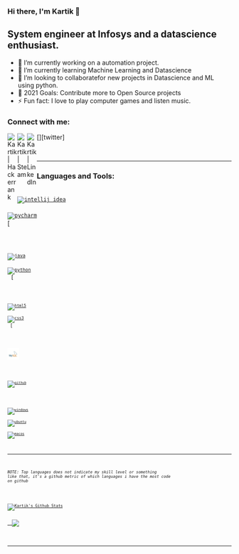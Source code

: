 ### Hi there, I'm Kartik 👋

## System engineer at Infosys and a datascience enthusiast.

- 🔭 I’m currently working on a automation project.
- 🌱 I’m currently learning Machine Learning and Datascience
- 👯 I’m looking to collaboratefor new projects in Datascience and ML using python.
- 🥅 2021 Goals: Contribute more to Open Source projects
- ⚡ Fun fact: I love to play computer games and listen music.

### Connect with me:

[<img align="left" alt="Kartik | Hackerrank" width="22px" src="https://cdn.jsdelivr.net/npm/simple-icons@4.4.0/icons/hackerrank.svg" />][HackerRank]
[<img align="left" alt="Kartik | Steam" width="22px" src="https://cdn.jsdelivr.net/npm/simple-icons@4.4.0/icons/steam.svg" />][twitter]
[<img align="left" alt="Kartik | LinkedIn" width="22px" src="https://cdn.jsdelivr.net/npm/simple-icons@v3/icons/linkedin.svg" />][linkedin]


<br />

---

### Languages and Tools:


[<code>
<img alt="intellij idea" width="26px" src="https://img.icons8.com/color/240/000000/intellij-idea.png" />
</code>](https://www.jetbrains.com/idea/)
[<code>
<img alt="pycharm" width="26px" src="https://img.icons8.com/color/240/000000/pycharm.png" />
</code>](https://www.jetbrains.com/pycharm/)
[<code>


[<code>
<img alt="java" width="26px" src="https://img.icons8.com/color/240/000000/java-coffee-cup-logo.png">
</code>](https://docs.oracle.com/en/java/)
[<code>
<img alt="python" width="26px" src="https://img.icons8.com/color/240/000000/python.png">
</code>](https://www.python.org/)
[<code>

[<code>
<img alt="html5" width="26px" src="https://img.icons8.com/color/240/000000/html-5.png">
</code>](https://developer.mozilla.org/en-US/docs/Web/HTML)
[<code>
<img alt="css3" width="26px" src="https://img.icons8.com/color/240/000000/css3.png">
</code>](https://developer.mozilla.org/en-US/docs/Web/CSS)
[<code>

[<code>
<img alt="MySQL" width="26px" src="https://raw.githubusercontent.com/github/explore/80688e429a7d4ef2fca1e82350fe8e3517d3494d/topics/mysql/mysql.png">
</code>](https://dev.mysql.com/)

[<code>
<img alt="github" width="26px" src="https://img.icons8.com/ios-glyphs/240/000000/github.png">
</code>](https://github.com/)

[<code>
<img alt="windows" width="26px" src="https://img.icons8.com/color/240/000000/windows-10.png">
</code>](https://www.microsoft.com/en-us/windows)
[<code>
<img alt="ubuntu" width="26px" src="https://img.icons8.com/color/96/000000/ubuntu--v1.png">
</code>](https://ubuntu.com/)
[<code>
<img alt="macos" width="26px" src="https://img.icons8.com/officel/160/000000/mac-logo.png">
</code>](https://developer.apple.com/macos/)


---


_NOTE: Top languages does not indicate my skill level or something like that, it's a github metric of which languages i have the most code on github_

<a href="https://github.com/rajkartik">
<img align="center" alt="Kartik's Github Stats" src="https://github-readme-stats.codestackr.vercel.app/api?username=rajkartik&show_icons=true&hide_border=true&count_private=true&include_all_commits=true&theme=radical" /></a>
<a href="https://github.com/rajkartik">
  <img align="center" src="https://github-readme-stats-anuraghazra1.vercel.app/api/top-langs/?username=rajkartik&layout=compact&theme=radical" />
</a>

---

[HackerRank]: https://www.hackerrank.com/say_rox
[Steam]: https://steamcommunity.com/profiles/76561198376698043/
[linkedin]: www.linkedin.com/in/kartik-raj-89762616b

